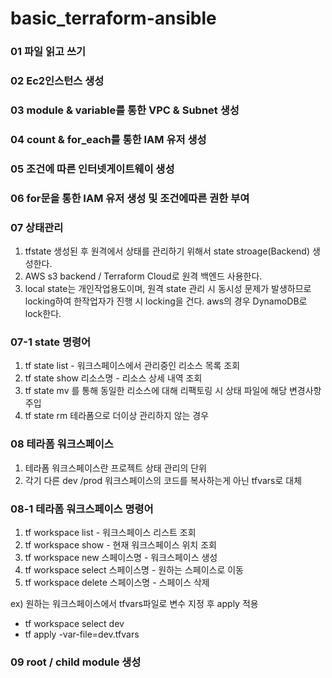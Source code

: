 # basic_terraform-ansible

### 01 파일 읽고 쓰기

### 02 Ec2인스턴스 생성

### 03 module & variable를 통한 VPC & Subnet 생성

### 04 count & for_each를 통한 IAM 유저 생성

### 05 조건에 따른 인터넷게이트웨이 생성

### 06 for문을 통한 IAM 유저 생성 및 조건에따른 권한 부여

### 07 상태관리

1. tfstate 생성된 후 원격에서 상태를 관리하기 위해서 state stroage(Backend) 생성한다.
2. AWS s3 backend / Terraform Cloud로 원격 백엔드 사용한다.
3. local state는 개인작업용도이며, 원격 state 관리 시 동시성 문제가 발생하므로
   locking하여 한작업자가 진행 시 locking을 건다. aws의 경우 DynamoDB로 lock한다.

### 07-1 state 명령어

1. tf state list - 워크스페이스에서 관리중인 리소스 목록 조회
2. tf state show 리소스명 - 리소스 상세 내역 조회
3. tf state mv 를 통해 동일한 리소스에 대해 리팩토링 시 상태 파일에 해당 변경사항 주입
4. tf state rm 테라폼으로 더이상 관리하지 않는 경우

### 08 테라폼 워크스페이스

1. 테라폼 워크스페이스란 프로젝트 상태 관리의 단위
2. 각기 다른 dev /prod 워크스페이스의 코드를 복사하는게 아닌 tfvars로 대체

### 08-1 테라폼 워크스페이스 명령어

1. tf workspace list - 워크스페이스 리스트 조회
2. tf workspace show - 현재 워크스페이스 위치 조회
3. tf workspace new 스페이스명 - 워크스페이스 생성
4. tf workspace select 스페이스명 - 원하는 스페이스로 이동
5. tf workspace delete 스페이스명 - 스페이스 삭제

ex) 원하는 워크스페이스에서 tfvars파일로 변수 지정 후 apply 적용

- tf workspace select dev
- tf apply -var-file=dev.tfvars

### 09 root / child module 생성
